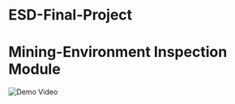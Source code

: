 # ESD-Final-Project
# Mining-Environment Inspection Module

![Demo Video](https://drive.google.com/file/d/1UTJGVD3aQWLQJhB3bxff05D4mffDJv_Y/view?pli=1)
